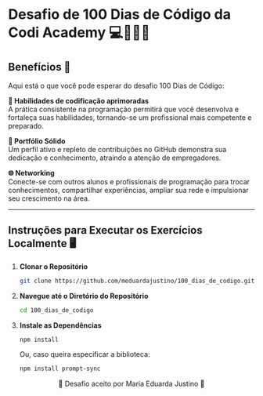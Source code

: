 # Desafio de 100 Dias de Código da Codi Academy 💻👩‍💻👾

## Benefícios 🌟

Aqui está o que você pode esperar do desafio 100 Dias de Código:

**🚀 Habilidades de codificação aprimoradas**  
A prática consistente na programação permitirá que você desenvolva e fortaleça suas habilidades, tornando-se um profissional mais competente e preparado.

**📁 Portfólio Sólido**  
Um perfil ativo e repleto de contribuições no GitHub demonstra sua dedicação e conhecimento, atraindo a atenção de empregadores.

**🌐 Networking**  
Conecte-se com outros alunos e profissionais de programação para trocar conhecimentos, compartilhar experiências, ampliar sua rede e impulsionar seu crescimento na área.

---

## Instruções para Executar os Exercícios Localmente 🖥️

1. **Clonar o Repositório**  
   ```bash
   git clone https://github.com/meduardajustino/100_dias_de_codigo.git
   ```

 2. **Navegue até o Diretório do Repositório**
    ```bash
    cd 100_dias_de_codigo
    ```

 3. **Instale as Dependências**
    ```bash
    npm install
    ``` 
    Ou, caso queira especificar a biblioteca:
    ```bash
    npm install prompt-sync
    ``` 


<p align="center">💜 Desafio aceito por Maria Eduarda Justino 💜</p>
